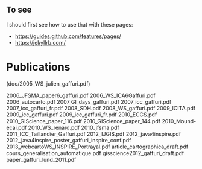 ## To see

I should first see how to use that with these pages:

- https://guides.github.com/features/pages/
- https://jekyllrb.com/

# Publications

[](doc/2004_ws.pdf)

(doc/2005_WS_julien_gaffuri.pdf)

2006_JFSMA_paper6_gaffuri.pdf
2006_WS_ICA6Gaffuri.pdf
2006_autocarto.pdf
2007_GI_days_gaffuri.pdf
2007_icc_gaffuri.pdf
2007_icc_gaffuri_fr.pdf
2008_SDH.pdf
2008_WS_gaffuri.pdf
2009_ICITA.pdf
2009_icc_gaffuri.pdf
2009_icc_gaffuri_fr.pdf
2010_ECCS.pdf
2010_GIScience_paper_116.pdf
2010_GIScience_paper_144.pdf
2010_Mound-ecai.pdf
2010_WS_renard.pdf
2010_jfsma.pdf
2011_ICC_Taillandier_Gaffuri.pdf
2012_IJGIS.pdf
2012_java4inspire.pdf
2012_java4inspire_poster_gaffuri_inspire_conf.pdf
2013_webcartoWS_INSPIRE_Portrayal.pdf
article_cartographica_draft.pdf
cours_generalisation_automatique.pdf
gisscience2012_gaffuri_draft.pdf
paper_gaffuri_lund_2011.pdf
